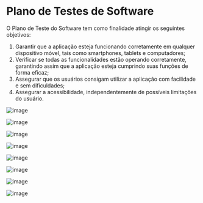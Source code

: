 # Plano de Testes de Software

O Plano de Teste do Software tem como finalidade atingir os seguintes objetivos:

1.	Garantir que a aplicação esteja funcionando corretamente em qualquer dispositivo móvel, tais como smartphones, tablets e computadores;
2.	Verificar se todas as funcionalidades estão operando corretamente, garantindo assim que a aplicação esteja cumprindo suas funções de forma eficaz;
3.	Assegurar que os usuários consigam utilizar a aplicação com facilidade e sem dificuldades;
4.	Assegurar a acessibilidade, independentemente de possíveis limitações do usuário.

![image](https://github.com/ICEI-PUC-Minas-PMV-ADS/pmv-ads-2024-1-e4-proj-infra-t4-connectlocal/assets/114544326/9ca31af8-0ac4-4eb3-8136-6748beee862b)



![image](https://github.com/ICEI-PUC-Minas-PMV-ADS/pmv-ads-2024-1-e4-proj-infra-t4-connectlocal/assets/114544326/fbc331fc-471b-42a6-b277-3a9f8d607069)



![image](https://github.com/ICEI-PUC-Minas-PMV-ADS/pmv-ads-2024-1-e4-proj-infra-t4-connectlocal/assets/114544326/4d6706d8-044a-4c0f-84d2-563d9fd4e0bf)



![image](https://github.com/ICEI-PUC-Minas-PMV-ADS/pmv-ads-2024-1-e4-proj-infra-t4-connectlocal/assets/114544326/77878f62-5c25-4584-b109-aa9b23237258)



![image](https://github.com/ICEI-PUC-Minas-PMV-ADS/pmv-ads-2024-1-e4-proj-infra-t4-connectlocal/assets/114544326/bbcd3d60-8dc4-4434-8bcc-2330a474a05f)



![image](https://github.com/ICEI-PUC-Minas-PMV-ADS/pmv-ads-2024-1-e4-proj-infra-t4-connectlocal/assets/114544326/dafd8486-0edf-4cff-860c-032be0d22e3a)



![image](https://github.com/ICEI-PUC-Minas-PMV-ADS/pmv-ads-2024-1-e4-proj-infra-t4-connectlocal/assets/114544326/4f027864-4689-462b-a6d8-91190475fd5f)



![image](https://github.com/ICEI-PUC-Minas-PMV-ADS/pmv-ads-2024-1-e4-proj-infra-t4-connectlocal/assets/114544326/b9d38c39-e5cd-49a2-a0fd-d1fece016fd5)




